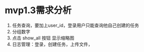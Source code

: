 # mvp1.3需求分析

1. 任务查询，要加上user_id，登录用户只能查询他自己创建的任务
2. 分组数字
3. 点击 show_all 按钮  显示缩略图
4. 日志管理：登录，创建任务，上传文件，